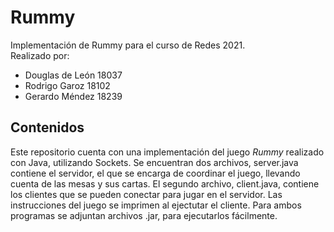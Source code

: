 # Rummy
Implementación de Rummy para el curso de Redes 2021.  
Realizado por: 
* Douglas de León 18037
* Rodrigo Garoz 18102
* Gerardo Méndez 18239

## Contenidos
Este repositorio cuenta con una implementación del juego *Rummy* realizado con Java, utilizando Sockets. Se encuentran dos archivos, server.java contiene el servidor, el que se encarga de coordinar el juego, llevando cuenta de las mesas y sus cartas. El segundo archivo, client.java, contiene los clientes que se pueden conectar para jugar en el servidor. Las instrucciones del juego se imprimen al ejectutar el cliente. Para ambos programas se adjuntan archivos .jar, para ejecutarlos fácilmente.
